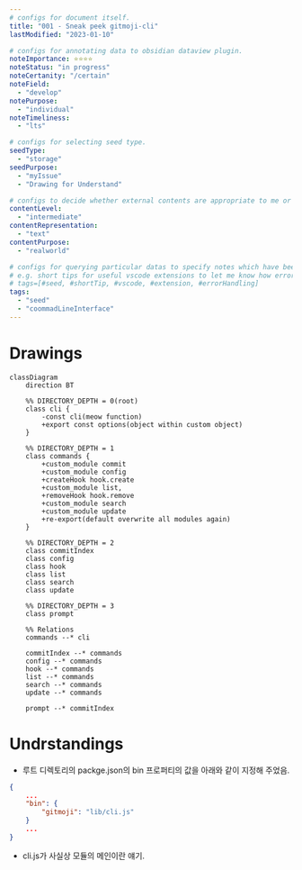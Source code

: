 ```yaml
---
# configs for document itself.
title: "001 - Sneak peek gitmoji-cli"
lastModified: "2023-01-10"

# configs for annotating data to obsidian dataview plugin.
noteImportance: ⭐⭐⭐⭐
noteStatus: "in progress"
noteCertanity: "/certain"
noteField:
  - "develop"
notePurpose:
  - "individual"
noteTimeliness:
  - "lts"

# configs for selecting seed type.
seedType:
  - "storage"
seedPurpose:
  - "myIssue"
  - "Drawing for Understand"

# configs to decide whether external contents are appropriate to me or not.
contentLevel:
  - "intermediate"
contentRepresentation:
  - "text"
contentPurpose:
  - "realworld"

# configs for querying particular datas to specify notes which have been noted expirences related to particular subject.
# e.g. short tips for useful vscode extensions to let me know how errors occur.
# tags=[#seed, #shortTip, #vscode, #extension, #errorHandling]
tags:
  - "seed"
  - "coommadLineInterface"
---
```

# Drawings
```mermaid
classDiagram
	direction BT
	
	%% DIRECTORY_DEPTH = 0(root)
	class cli {
		-const cli(meow function)
		+export const options(object within custom object)
	}

	%% DIRECTORY_DEPTH = 1
	class commands {
		+custom_module commit
		+custom_module config
		+createHook hook.create
		+custom_module list,
		+removeHook hook.remove
		+custom_module search
		+custom_module update
		+re-export(default overwrite all modules again)
	}

	%% DIRECTORY_DEPTH = 2
	class commitIndex
	class config
	class hook
	class list
	class search
	class update

	%% DIRECTORY_DEPTH = 3
	class prompt

	%% Relations
	commands --* cli
	
	commitIndex --* commands
	config --* commands
	hook --* commands
	list --* commands
	search --* commands
	update --* commands

	prompt --* commitIndex
```

# Undrstandings
- 루트 디렉토리의 packge.json의 bin 프로퍼티의 값을 아래와 같이 지정해 주었음.
```json {title="/package.json"}
{
	...
	"bin": {
		"gitmoji": "lib/cli.js"
	}
	...
}
```
- cli.js가 사실상 모듈의 메인이란 얘기.